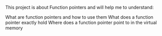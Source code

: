 This project is about Function pointers and will help me 
to understand:

What are function pointers and how to use them
What does a function pointer exactly hold
Where does a function pointer point to in the virtual memory
